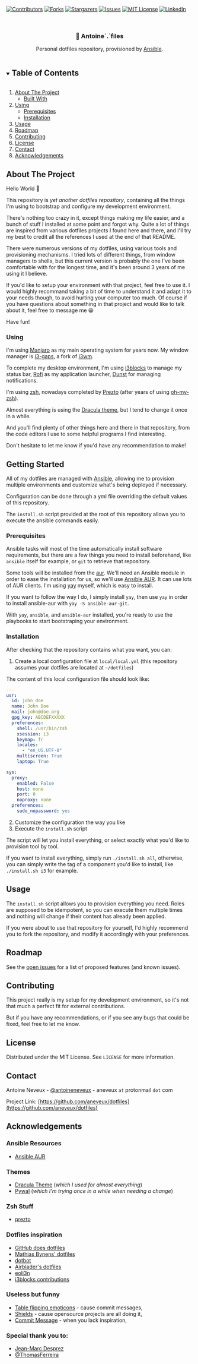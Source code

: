 [![Contributors][contributors-shield]][contributors-url]
[![Forks][forks-shield]][forks-url]
[![Stargazers][stars-shield]][stars-url]
[![Issues][issues-shield]][issues-url]
[![MIT License][license-shield]][license-url]
[![LinkedIn][linkedin-shield]][linkedin-url]

<br />
<p align="center">
  <h3 align="center">🦕 Antoine`.`files </h3>

  <p align="center">
    Personal dotfiles repository, provisioned by <a href="https://www.ansible.com/">Ansible</a>.
  </p>
</p>

<details open="open">
  <summary><h2 style="display: inline-block">Table of Contents</h2></summary>
  <ol>
    <li>
      <a href="#about-the-project">About The Project</a>
      <ul>
        <li><a href="#built-with">Built With</a></li>
      </ul>
    </li>
    <li>
      <a href="#using">Using</a>
      <ul>
        <li><a href="#prerequisites">Prerequisites</a></li>
        <li><a href="#installation">Installation</a></li>
      </ul>
    </li>
    <li><a href="#usage">Usage</a></li>
    <li><a href="#roadmap">Roadmap</a></li>
    <li><a href="#contributing">Contributing</a></li>
    <li><a href="#license">License</a></li>
    <li><a href="#contact">Contact</a></li>
    <li><a href="#acknowledgements">Acknowledgements</a></li>
  </ol>
</details>

## About The Project

Hello World 👋

This repository is *yet another dotfiles repository*, containing all the things I'm using to bootstrap and configure my development environment.

There's nothing too crazy in it, except things making my life easier, and a bunch of stuff I installed at some point and forgot why. Quite a lot of things are inspired from various dotfiles projects I found here and there, and I'll try my best to credit all the references I used at the end of that README.

There were numerous versions of my dotfiles, using various tools and provisioning mechanisms. I tried lots of different things, from window managers to shells, but this current version is probably the one I've been comfortable with for the longest time, and it's been around 3 years of me using it I believe.

If you'd like to setup your environment with that project, feel free to use it. I would highly recommand taking a bit of time to understand it and adapt it to your needs though, to avoid hurting your computer too much. Of course if you have questions about something in that project and would like to talk about it, feel free to message me 😀

Have fun!

### Using

I'm using [Manjaro](https://manjaro.org/) as my main operating system for years now. My window manager is [i3-gaps](https://github.com/Airblader/i3), a fork of [i3wm](https://i3wm.org/).

To complete my desktop environment, I'm using [i3blocks](https://vivien.github.io/i3blocks/) to manage my status bar, [Rofi](https://github.com/davatorium/rofi) as my application launcher, [Dunst](https://dunst-project.org/) for managing notifications.

I'm using [zsh](https://www.zsh.org/), nowadays completed by [Prezto](https://github.com/sorin-ionescu/prezto) (after years of using [oh-my-zsh](https://ohmyz.sh/)).

Almost everything is using the [Dracula theme](https://draculatheme.com/), but I tend to change it once in a while.

And you'll find plenty of other things here and there in that repository, from the code editors I use to some helpful programs I find interesting.

Don't hesitate to let me know if you'd have any recommendation to make!

## Getting Started

All of my dotfiles are managed with [Ansible](https://www.ansible.com/), allowing me to provision multiple environments and customize what's being deployed if necessary.

Configuration can be done through a yml file overriding the default values of this repository.

The `install.sh` script provided at the root of this repository allows you to execute the ansible commands easily.

### Prerequisites

Ansible tasks will most of the time automatically install software requirements, but there are a few things you need to install beforehand, like `ansible` itself for example, or `git` to retrieve that repository.

Some tools will be installed from the [aur](https://aur.archlinux.org/). We'll need an Ansible module in order to ease the installation for us, so we'll use [Ansible AUR](https://github.com/kewlfft/ansible-aur). It can use lots of AUR clients. I'm using [yay](https://github.com/Jguer/yay) myself, which is easy to install.

If you want to follow the way I do, I simply install `yay`, then use `yay` in order to install ansible-aur with `yay -S ansible-aur-git`.

With `yay`, `ansible`, and `ansible-aur` installed, you're ready to use the playbooks to start bootstraping your environment.

### Installation

After checking that the repository contains what you want, you can:

1. Create a local configuration file at `local/local.yml` (this repository assumes your dotfiles are located at `~/dotfiles`)

The content of this local configuration file should look like:

```yml
---
usr:
  id: john_doe
  name: John Doe
  mail: john@doe.org
  gpg_key: ABCDEFXXXXX
  preferences:
    shell: /usr/bin/zsh
    xsession: i3
    keymap: fr
    locales:
      - "en_US.UTF-8"
    multiscreen: True
    laptop: True

sys:
  proxy:
    enabled: False
    host: none
    port: 0
    noproxy: none
  preferences:
    sudo_nopassword: yes
```

2. Customize the configuration the way you like
3. Execute the `install.sh` script

The script will let you install everything, or select exactly what you'd like to provision tool by tool.

If you want to install everything, simply run `./install.sh all`, otherwise, you can simply write the tag of a component you'd like to install, like `./install.sh i3` for example.

## Usage

The `install.sh` script allows you to provision everything you need. Roles are supposed to be idempotent, so you can execute them multiple times and nothing will change if their content has already been applied.

If you were about to use that repository for yourself, I'd highly recommend you to fork the repository, and modify it accordingly with your preferences.

## Roadmap

See the [open issues](https://github.com/aneveux/dotfiles/issues) for a list of proposed features (and known issues).

## Contributing

This project really is my setup for my development environment, so it's not that much a perfect fit for external contributions.

But if you have any recommendations, or if you see any bugs that could be fixed, feel free to let me know.

## License

Distributed under the MIT License. See `LICENSE` for more information.

## Contact

Antoine Neveux - [@antoineneveux](https://twitter.com/antoineneveux) - aneveux `at` protonmail `dot` com

Project Link: [https://github.com/aneveux/dotfiles](https://github.com/aneveux/dotfiles)

## Acknowledgements

### Ansible Resources

- [Ansible AUR](https://github.com/kewlfft/ansible-aur)

### Themes

- [Dracula Theme](https://draculatheme.com/) (*which I used for almost everything*)
- [Pywal](https://github.com/dylanaraps/pywal/) (*which I'm trying once in a while when needing a change*)

### Zsh Stuff

- [prezto](https://github.com/sorin-ionescu/prezto)

### Dotfiles inspiration

- [GitHub does dotfiles](https://dotfiles.github.io/)
- [Mathias Bynens' dotfiles](https://github.com/mathiasbynens/dotfiles)
- [dotbot](https://github.com/anishathalye/dotbot)
- [Airblader's dotfiles](https://github.com/Airblader/dotfiles-manjaro)
- [eoli3n](https://github.com/eoli3n/dotfiles)
- [i3blocks contributions](https://github.com/vivien/i3blocks-contrib)

### Useless but funny

- [Table flipping emoticons](http://japaneseemoticons.me/table-flipping-emoticons/) - cause commit messages,
- [Shields](http://shields.io/) - cause opensource projects are all doing it,
- [Commit Message](http://whatthecommit.com/) - when you lack inspiration,

### Special thank you to:

- [Jean-Marc Desprez](https://github.com/jmdesprez)
- [@ThomasFerreira](https://github.com/ThomasFerreira)

[contributors-shield]: https://img.shields.io/github/contributors/aneveux/dotfiles.svg?style=for-the-badge
[contributors-url]: https://github.com/aneveux/dotfiles/graphs/contributors
[forks-shield]: https://img.shields.io/github/forks/aneveux/dotfiles.svg?style=for-the-badge
[forks-url]: https://github.com/aneveux/dotfiles/network/members
[stars-shield]: https://img.shields.io/github/stars/aneveux/dotfiles.svg?style=for-the-badge
[stars-url]: https://github.com/aneveux/dotfiles/stargazers
[issues-shield]: https://img.shields.io/github/issues/aneveux/dotfiles.svg?style=for-the-badge
[issues-url]: https://github.com/aneveux/dotfiles/issues
[license-shield]: https://img.shields.io/github/license/aneveux/dotfiles.svg?style=for-the-badge
[license-url]: https://github.com/aneveux/dotfiles/blob/master/LICENSE.txt
[linkedin-shield]: https://img.shields.io/badge/-LinkedIn-black.svg?style=for-the-badge&logo=linkedin&colorB=555
[linkedin-url]: https://linkedin.com/in/aneveux

